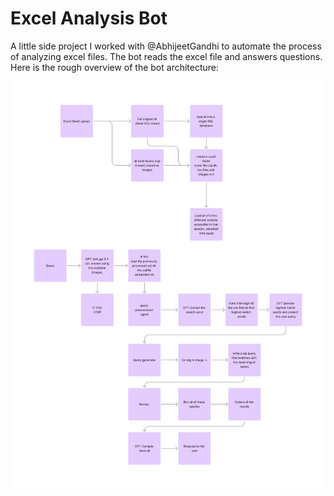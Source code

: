 # Excel Analysis Bot

A little side project I worked with @AbhijeetGandhi to automate the process of analyzing excel files. The bot reads the excel file and answers questions.
Here is the rough overview of the bot architecture:
<!-- embed the image located at repo_asset/rough-arch.png -->
![Rough Architecture](repo_asset/rough-arch.png)
